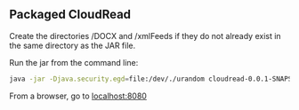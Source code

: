 ## Packaged CloudRead

Create the directories /DOCX and /xmlFeeds if they do not already exist in the same directory as the JAR file.

Run the jar from the command line:

```bash
java -jar -Djava.security.egd=file:/dev/./urandom cloudread-0.0.1-SNAPSHOT.jar
```

From a browser, go to [localhost:8080](http://localhost:8080)
